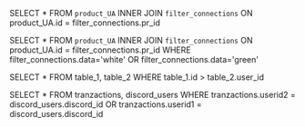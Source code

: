 SELECT * FROM `product_UA` INNER JOIN `filter_connections` ON product_UA.id = filter_connections.pr_id

SELECT * FROM `product_UA` INNER JOIN `filter_connections` ON product_UA.id = filter_connections.pr_id WHERE filter_connections.data='white' OR filter_connections.data='green'

SELECT * FROM table_1, table_2 WHERE table_1.id > table_2.user_id

SELECT * FROM tranzactions, discord_users WHERE tranzactions.userid2 = discord_users.discord_id OR tranzactions.userid1 = discord_users.discord_id
